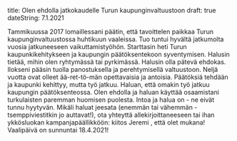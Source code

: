   title: Olen ehdolla jatkokaudelle Turun kaupunginvaltuustoon
  draft: true
  dateString: 7.1.2021

Tammikuussa 2017 lomaillessani päätin, että tavoittelen paikkaa Turun kaupunginvaltuustossa huhtikuun vaaleissa. Tuo tuntui hyvältä jatkumolta vuosia jatkuneeseen vaikuttamistyöhön. Starttasin heti Turun kaupunkikehitykseen ja kaupungin päätöksentekoon syventymisen. Halusin tietää, mihin olen ryhtymässä tai pyrkimässä. Halusin olla pätevä ehdokas.
Ilokseni pääsin tuolla panostuksella ja perehtymisellä valtuustoon. Neljä vuotta ovat olleet ää-ret-tö-män opettavaisia ja antoisia. Päätöksiä tehdään ja kaupunki kehittyy, mutta työ jatkuu. Haluan, että omakin työ jatkuu kaupungin päätöksenteossa. Olen ehdolla ja haluan käyttää osaamistani turkulaisten paremman huomisen puolesta. Intoa ja halua on - ne eivät tunnu hyytyvän.
Mikäli haluat jeesata (enemmän tai vähemmän - tsemppiviestitkin jo auttavat!), ota yhteyttä allekirjoittaneeseen tai ihan ykkösluokan kampanjapäällikköön: kiitos Jeremi
, että olet mukana! Vaalipäivä on sunnuntai 18.4.2021!
